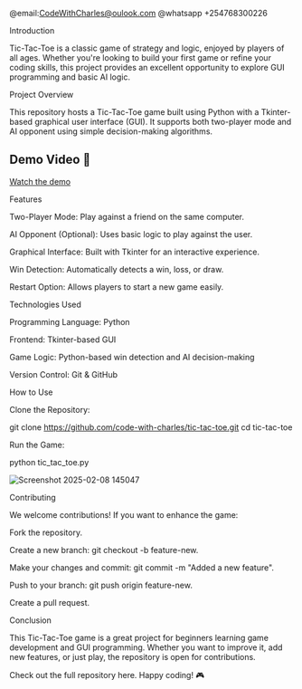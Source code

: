 @email:CodeWithCharles@oulook.com
@whatsapp +254768300226

Introduction

Tic-Tac-Toe is a classic game of strategy and logic, enjoyed by players of all ages. Whether you're looking to build your first game or refine your coding skills, this project provides an excellent opportunity to explore GUI programming and basic AI logic.

Project Overview

This repository hosts a Tic-Tac-Toe game built using Python with a Tkinter-based graphical user interface (GUI). It supports both two-player mode and AI opponent using simple decision-making algorithms.

## Demo Video 🎥
[Watch the demo](demo-video.mp4)

Features

Two-Player Mode: Play against a friend on the same computer.

AI Opponent (Optional): Uses basic logic to play against the user.

Graphical Interface: Built with Tkinter for an interactive experience.

Win Detection: Automatically detects a win, loss, or draw.

Restart Option: Allows players to start a new game easily.

Technologies Used

Programming Language: Python

Frontend: Tkinter-based GUI

Game Logic: Python-based win detection and AI decision-making

Version Control: Git & GitHub

How to Use

Clone the Repository:

git clone https://github.com/code-with-charles/tic-tac-toe.git
cd tic-tac-toe

Run the Game:

python tic_tac_toe.py




![Screenshot 2025-02-08 145047](https://github.com/user-attachments/assets/22231db9-44d8-471b-9212-9713fb503f51)


Contributing

We welcome contributions! If you want to enhance the game:

Fork the repository.

Create a new branch: git checkout -b feature-new.

Make your changes and commit: git commit -m "Added a new feature".

Push to your branch: git push origin feature-new.

Create a pull request.

Conclusion

This Tic-Tac-Toe game is a great project for beginners learning game development and GUI programming. Whether you want to improve it, add new features, or just play, the repository is open for contributions.

Check out the full repository here. Happy coding! 🎮
